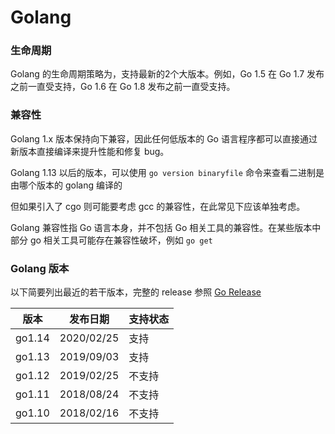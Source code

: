 # Golang

### 生命周期
Golang 的生命周期策略为，支持最新的2个大版本。例如，Go 1.5 在 Go 1.7 发布之前一直受支持，Go 1.6 在 Go 1.8 发布之前一直受支持。

### 兼容性
Golang 1.x 版本保持向下兼容，因此任何低版本的 Go 语言程序都可以直接通过新版本直接编译来提升性能和修复 bug。

Golang 1.13 以后的版本，可以使用 `go version binaryfile` 命令来查看二进制是由哪个版本的 golang 编译的

但如果引入了 cgo 则可能要考虑 gcc 的兼容性，在此常见下应该单独考虑。

Golang 兼容性指 Go 语言本身，并不包括 Go 相关工具的兼容性。在某些版本中部分 go 相关工具可能存在兼容性破坏，例如 `go get`

### Golang 版本
以下简要列出最近的若干版本，完整的 release 参照 [Go Release](https://golang.org/doc/devel/release.html)

|版本|发布日期|支持状态|
|--|--|--|
|go1.14|2020/02/25|支持|
|go1.13|2019/09/03|支持|
|go1.12|2019/02/25|不支持|
|go1.11|2018/08/24|不支持|
|go1.10|2018/02/16|不支持|